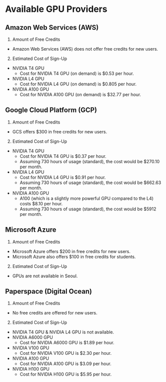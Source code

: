 # Available GPU Providers

## Amazon Web Services (AWS)

1. Amount of Free Credits
- Amazon Web Services (AWS) does not offer free credits for new users.
2. Estimated Cost of Sign-Up
- NVIDIA T4 GPU
    - Cost for NVIDIA T4 GPU (on demand) is $0.53 per hour. 
- NVIDIA L4 GPU
    - Cost for NVIDIA L4 GPU (on demand) is $0.805 per hour.
- NVIDIA A100 GPU
    - Cost for NVIDIA A100 GPU (on demand) is $32.77 per hour.

## Google Cloud Platform (GCP)

1. Amount of Free Credits
- GCS offers $300 in free credits for new users.
2. Estimated Cost of Sign-Up
- NVIDIA T4 GPU
    - Cost for NVIDIA T4 GPU is $0.37 per hour.
    - Assuming 730 hours of usage (standard), the cost would be $270.10 per month.
- NVIDIA L4 GPU
    - Cost for NVIDIA L4 GPU is $0.91 per hour.
    - Assuming 730 hours of usage (standard), the cost would be $662.63 per month. 
- NVIDIA A100 GPU
    - A100 (which is a slightly more powerful GPU compared to the L4) costs $8.10 per hour.
    - Assuming 730 hours of usage (standard), the cost would be $5912 per month. 


## Microsoft Azure

1. Amount of Free Credits
- Microsoft Azure offers $200 in free credits for new users.
- Microsoft Azure also offers $100 in free credits for students.
2. Estimated Cost of Sign-Up
- GPUs are not available in Seoul. 

## Paperspace (Digital Ocean)

1. Amount of Free Credits
- No free credits are offered for new users.
2. Estimated Cost of Sign-Up
- NVIDIA T4 GPU & NVIDIA L4 GPU is not available.
- NVIDIA A6000 GPU
    - Cost for NVIDIA A6000 GPU is $1.89 per hour.
- NVIDIA V100 GPU
    - Cost for NVIDIA V100 GPU is $2.30 per hour.
- NVIDIA A100 GPU
    - Cost for NVIDIA A100 GPU is $3.09 per hour. 
- NVIDIA H100 GPU
    - Cost for NVIDIA H100 GPU is $5.95 per hour. 